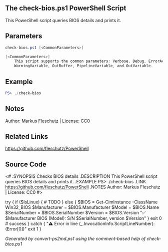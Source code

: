 ## The check-bios.ps1 PowerShell Script

This PowerShell script queries BIOS details and prints it.

## Parameters
```powershell
check-bios.ps1 [<CommonParameters>]

[<CommonParameters>]
    This script supports the common parameters: Verbose, Debug, ErrorAction, ErrorVariable, WarningAction, 
    WarningVariable, OutBuffer, PipelineVariable, and OutVariable.
```

## Example
```powershell
PS> ./check-bios

```

## Notes
Author: Markus Fleschutz | License: CC0

## Related Links
https://github.com/fleschutz/PowerShell

## Source Code
<#
.SYNOPSIS
	Checks BIOS details
.DESCRIPTION
	This PowerShell script queries BIOS details and prints it.
.EXAMPLE
	PS> ./check-bios
.LINK
	https://github.com/fleschutz/PowerShell
.NOTES
	Author: Markus Fleschutz | License: CC0
#>

try {
	if ($IsLinux) {
		# TODO
	} else {
		$BIOS = Get-CimInstance -ClassName Win32_BIOS
		$Manufacturer = $BIOS.Manufacturer
		$Model = $BIOS.Name
		$SerialNumber = $BIOS.SerialNumber
		$Version = $BIOS.Version
		"✅ $Manufacturer BIOS $($Model): S/N $SerialNumber, version $Version"
	}
	exit 0 # success
} catch {
	"⚠️ Error in line $($_.InvocationInfo.ScriptLineNumber): $($Error[0])"
	exit 1
}

*Generated by convert-ps2md.ps1 using the comment-based help of check-bios.ps1*

